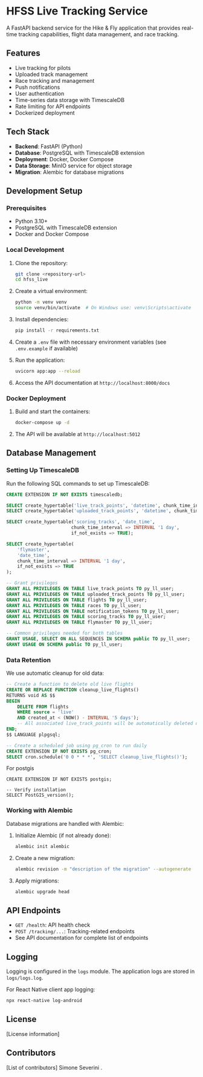 # HFSS Live Tracking Service

A FastAPI backend service for the Hike & Fly application that provides real-time tracking capabilities, flight data management, and race tracking.

## Features

- Live tracking for pilots
- Uploaded track management
- Race tracking and management
- Push notifications
- User authentication
- Time-series data storage with TimescaleDB
- Rate limiting for API endpoints
- Dockerized deployment

## Tech Stack

- **Backend**: FastAPI (Python)
- **Database**: PostgreSQL with TimescaleDB extension
- **Deployment**: Docker, Docker Compose
- **Data Storage**: MinIO service for object storage
- **Migration**: Alembic for database migrations

## Development Setup

### Prerequisites

- Python 3.10+
- PostgreSQL with TimescaleDB extension
- Docker and Docker Compose

### Local Development

1. Clone the repository:

   ```bash
   git clone <repository-url>
   cd hfss_live
   ```

2. Create a virtual environment:

   ```bash
   python -m venv venv
   source venv/bin/activate  # On Windows use: venv\Scripts\activate
   ```

3. Install dependencies:

   ```bash
   pip install -r requirements.txt
   ```

4. Create a `.env` file with necessary environment variables (see `.env.example` if available)

5. Run the application:

   ```bash
   uvicorn app:app --reload
   ```

6. Access the API documentation at `http://localhost:8000/docs`

### Docker Deployment

1. Build and start the containers:

   ```bash
   docker-compose up -d
   ```

2. The API will be available at `http://localhost:5012`

## Database Management

### Setting Up TimescaleDB

Run the following SQL commands to set up TimescaleDB:

```sql
CREATE EXTENSION IF NOT EXISTS timescaledb;

SELECT create_hypertable('live_track_points', 'datetime', chunk_time_interval => INTERVAL '1 day');
SELECT create_hypertable('uploaded_track_points', 'datetime', chunk_time_interval => INTERVAL '1 day');

SELECT create_hypertable('scoring_tracks', 'date_time', 
                        chunk_time_interval => INTERVAL '1 day',
                        if_not_exists => TRUE);

SELECT create_hypertable(
    'flymaster', 
    'date_time',
    chunk_time_interval => INTERVAL '1 day',
    if_not_exists => TRUE
);

-- Grant privileges
GRANT ALL PRIVILEGES ON TABLE live_track_points TO py_ll_user;
GRANT ALL PRIVILEGES ON TABLE uploaded_track_points TO py_ll_user;
GRANT ALL PRIVILEGES ON TABLE flights TO py_ll_user;
GRANT ALL PRIVILEGES ON TABLE races TO py_ll_user;
GRANT ALL PRIVILEGES ON TABLE notification_tokens TO py_ll_user;
GRANT ALL PRIVILEGES ON TABLE scoring_tracks TO py_ll_user;
GRANT ALL PRIVILEGES ON TABLE flymaster TO py_ll_user;

-- Common privileges needed for both tables
GRANT USAGE, SELECT ON ALL SEQUENCES IN SCHEMA public TO py_ll_user;
GRANT USAGE ON SCHEMA public TO py_ll_user;
```

### Data Retention

We use automatic cleanup for old data:

```sql
-- Create a function to delete old live flights
CREATE OR REPLACE FUNCTION cleanup_live_flights()
RETURNS void AS $$
BEGIN
    DELETE FROM flights
    WHERE source = 'live'
    AND created_at < (NOW() - INTERVAL '5 days');
    -- All associated live_track_points will be automatically deleted due to CASCADE
END;
$$ LANGUAGE plpgsql;

-- Create a scheduled job using pg_cron to run daily
CREATE EXTENSION IF NOT EXISTS pg_cron;
SELECT cron.schedule('0 0 * * *', 'SELECT cleanup_live_flights()');
```

For postgis
``` -- Connect to your TimescaleDB database first
CREATE EXTENSION IF NOT EXISTS postgis;

-- Verify installation
SELECT PostGIS_version();
```

### Working with Alembic

Database migrations are handled with Alembic:

1. Initialize Alembic (if not already done):

   ```bash
   alembic init alembic
   ```

2. Create a new migration:

   ```bash
   alembic revision -m "description of the migration" --autogenerate
   ```

3. Apply migrations:
   ```bash
   alembic upgrade head
   ```

## API Endpoints

- `GET /health`: API health check
- `POST /tracking/...`: Tracking-related endpoints
- See API documentation for complete list of endpoints

## Logging

Logging is configured in the `logs` module. The application logs are stored in `logs/logs.log`.

For React Native client app logging:

```bash
npx react-native log-android
```

## License

[License information]

## Contributors

[List of contributors]
Simone Severini
.